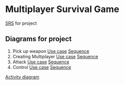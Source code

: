 # Multiplayer Survival Game


[SRS](https://github.com/homelessinlaw/trtpo/blob/master/SRS.md) for project



## Diagrams for project
1. Pick up weapon [Use case](https://github.com/homelessinlaw/trtpo/blob/master/Diagramms/Diagram1.png) [Sequence](https://github.com/homelessinlaw/trtpo/blob/master/Diagramms/Sequence%20Diagram%201.png)
2. Creating Multiplayer [Use case](https://github.com/homelessinlaw/trtpo/blob/master/Diagramms/Diagram2.png) [Sequence](https://github.com/homelessinlaw/trtpo/blob/master/Diagramms/Sequence%20Diagram2.png)
3. Attack [Use case](https://github.com/homelessinlaw/trtpo/blob/master/Diagramms/Diagram3.png) [Sequence](https://github.com/homelessinlaw/trtpo/blob/master/Diagramms/Sequence%20Diagram3.png)
4. Control [Use case](https://github.com/homelessinlaw/trtpo/blob/master/Diagramms/Diagram4.png) [Sequence](https://github.com/homelessinlaw/trtpo/blob/master/Diagramms/Sequence%20Diagram4.png)

  [Activity diagram](https://github.com/homelessinlaw/trtpo/blob/master/Diagramms/Activity%20Diagram%201.png)
